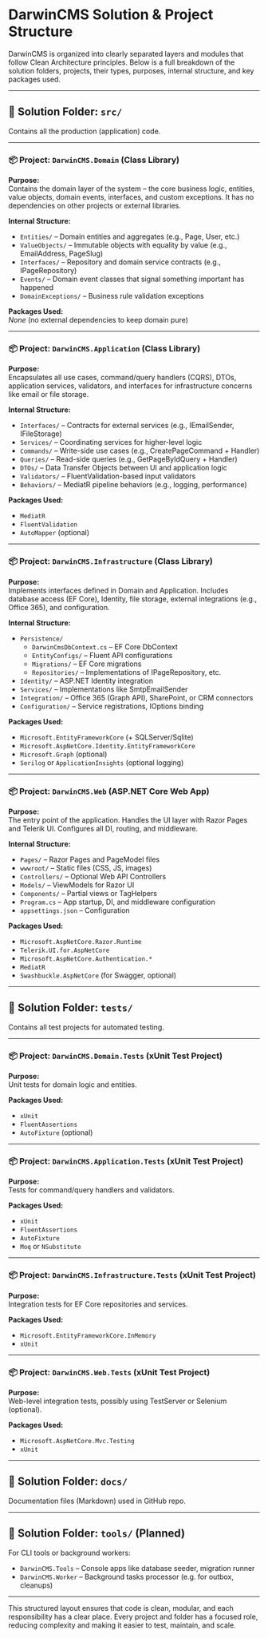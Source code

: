 # DarwinCMS Solution & Project Structure

DarwinCMS is organized into clearly separated layers and modules that follow Clean Architecture principles. Below is a full breakdown of the solution folders, projects, their types, purposes, internal structure, and key packages used.

---

## 📁 Solution Folder: `src/`

Contains all the production (application) code.

---

### 📦 Project: `DarwinCMS.Domain` (Class Library)

**Purpose:**  
Contains the domain layer of the system – the core business logic, entities, value objects, domain events, interfaces, and custom exceptions. It has no dependencies on other projects or external libraries.

**Internal Structure:**
- `Entities/` – Domain entities and aggregates (e.g., Page, User, etc.)
- `ValueObjects/` – Immutable objects with equality by value (e.g., EmailAddress, PageSlug)
- `Interfaces/` – Repository and domain service contracts (e.g., IPageRepository)
- `Events/` – Domain event classes that signal something important has happened
- `DomainExceptions/` – Business rule validation exceptions

**Packages Used:**  
_None_ (no external dependencies to keep domain pure)

---

### 📦 Project: `DarwinCMS.Application` (Class Library)

**Purpose:**  
Encapsulates all use cases, command/query handlers (CQRS), DTOs, application services, validators, and interfaces for infrastructure concerns like email or file storage.

**Internal Structure:**
- `Interfaces/` – Contracts for external services (e.g., IEmailSender, IFileStorage)
- `Services/` – Coordinating services for higher-level logic
- `Commands/` – Write-side use cases (e.g., CreatePageCommand + Handler)
- `Queries/` – Read-side queries (e.g., GetPageByIdQuery + Handler)
- `DTOs/` – Data Transfer Objects between UI and application logic
- `Validators/` – FluentValidation-based input validators
- `Behaviors/` – MediatR pipeline behaviors (e.g., logging, performance)

**Packages Used:**
- `MediatR`
- `FluentValidation`
- `AutoMapper` (optional)

---

### 📦 Project: `DarwinCMS.Infrastructure` (Class Library)

**Purpose:**  
Implements interfaces defined in Domain and Application. Includes database access (EF Core), Identity, file storage, external integrations (e.g., Office 365), and configuration.

**Internal Structure:**
- `Persistence/`
  - `DarwinCmsDbContext.cs` – EF Core DbContext
  - `EntityConfigs/` – Fluent API configurations
  - `Migrations/` – EF Core migrations
  - `Repositories/` – Implementations of IPageRepository, etc.
- `Identity/` – ASP.NET Identity integration
- `Services/` – Implementations like SmtpEmailSender
- `Integration/` – Office 365 (Graph API), SharePoint, or CRM connectors
- `Configuration/` – Service registrations, IOptions binding

**Packages Used:**
- `Microsoft.EntityFrameworkCore` (+ SQLServer/Sqlite)
- `Microsoft.AspNetCore.Identity.EntityFrameworkCore`
- `Microsoft.Graph` (optional)
- `Serilog` or `ApplicationInsights` (optional logging)

---

### 📦 Project: `DarwinCMS.Web` (ASP.NET Core Web App)

**Purpose:**  
The entry point of the application. Handles the UI layer with Razor Pages and Telerik UI. Configures all DI, routing, and middleware.

**Internal Structure:**
- `Pages/` – Razor Pages and PageModel files
- `wwwroot/` – Static files (CSS, JS, images)
- `Controllers/` – Optional Web API Controllers
- `Models/` – ViewModels for Razor UI
- `Components/` – Partial views or TagHelpers
- `Program.cs` – App startup, DI, and middleware configuration
- `appsettings.json` – Configuration

**Packages Used:**
- `Microsoft.AspNetCore.Razor.Runtime`
- `Telerik.UI.for.AspNetCore`
- `Microsoft.AspNetCore.Authentication.*`
- `MediatR`
- `Swashbuckle.AspNetCore` (for Swagger, optional)

---

## 📁 Solution Folder: `tests/`

Contains all test projects for automated testing.

---

### 📦 Project: `DarwinCMS.Domain.Tests` (xUnit Test Project)

**Purpose:**  
Unit tests for domain logic and entities.

**Packages Used:**
- `xUnit`
- `FluentAssertions`
- `AutoFixture` (optional)

---

### 📦 Project: `DarwinCMS.Application.Tests` (xUnit Test Project)

**Purpose:**  
Tests for command/query handlers and validators.

**Packages Used:**
- `xUnit`
- `FluentAssertions`
- `AutoFixture`
- `Moq` or `NSubstitute`

---

### 📦 Project: `DarwinCMS.Infrastructure.Tests` (xUnit Test Project)

**Purpose:**  
Integration tests for EF Core repositories and services.

**Packages Used:**
- `Microsoft.EntityFrameworkCore.InMemory`
- `xUnit`

---

### 📦 Project: `DarwinCMS.Web.Tests` (xUnit Test Project)

**Purpose:**  
Web-level integration tests, possibly using TestServer or Selenium (optional).

**Packages Used:**
- `Microsoft.AspNetCore.Mvc.Testing`
- `xUnit`

---

## 📁 Solution Folder: `docs/`

Documentation files (Markdown) used in GitHub repo.

---

## 📁 Solution Folder: `tools/` (Planned)

For CLI tools or background workers:

- `DarwinCMS.Tools` – Console apps like database seeder, migration runner
- `DarwinCMS.Worker` – Background tasks processor (e.g. for outbox, cleanups)

---

This structured layout ensures that code is clean, modular, and each responsibility has a clear place. Every project and folder has a focused role, reducing complexity and making it easier to test, maintain, and scale.
